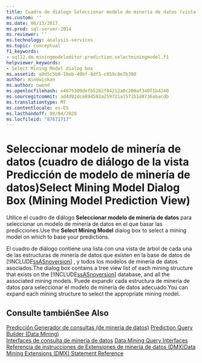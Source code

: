 ```yaml
---
title: Cuadro de diálogo Seleccionar modelo de minería de datos (vista predicción de modelo de minería de datos) | Microsoft Docs
ms.custom: ''
ms.date: 06/13/2017
ms.prod: sql-server-2014
ms.reviewer: ''
ms.technology: analysis-services
ms.topic: conceptual
f1_keywords:
- sql12.dm.miningmodeleditor.prediction.selectminingmodel.f1
helpviewer_keywords:
- Select Mining Model dialog box
ms.assetid: a9d5c5b0-1beb-49bf-8df5-c659c8e7b390
author: minewiskan
ms.author: owend
ms.openlocfilehash: e4075309defb5282f04212a0c200af340f1b4240
ms.sourcegitcommit: ad4d92dce894592a259721a1571b1d8736abacdb
ms.translationtype: MT
ms.contentlocale: es-ES
ms.lasthandoff: 08/04/2020
ms.locfileid: "87671717"
---
```

# <a name="select-mining-model-dialog-box-mining-model-prediction-view"></a><span data-ttu-id="2b069-102">Seleccionar modelo de minería de datos (cuadro de diálogo de la vista Predicción de modelo de minería de datos)</span><span class="sxs-lookup"><span data-stu-id="2b069-102">Select Mining Model Dialog Box (Mining Model Prediction View)</span></span>
  <span data-ttu-id="2b069-103">Utilice el cuadro de diálogo **Seleccionar modelo de minería de datos** para seleccionar un modelo de minería de datos en el que basar las predicciones.</span><span class="sxs-lookup"><span data-stu-id="2b069-103">Use the **Select Mining Model** dialog box to select a mining model on which to base your predictions.</span></span>  
  
 <span data-ttu-id="2b069-104">El cuadro de diálogo contiene una lista con una vista de árbol de cada una de las estructuras de minería de datos que existen en la base de datos de [!INCLUDE[ssASnoversion](../includes/ssasnoversion-md.md)] , y todos los modelos de minería de datos asociados.</span><span class="sxs-lookup"><span data-stu-id="2b069-104">The dialog box contains a tree view list of each mining structure that exists on the [!INCLUDE[ssASnoversion](../includes/ssasnoversion-md.md)] database, and all the associated mining models.</span></span> <span data-ttu-id="2b069-105">Puede expandir cada estructura de minería de datos para seleccionar el modelo de minería de datos adecuado.</span><span class="sxs-lookup"><span data-stu-id="2b069-105">You can expand each mining structure to select the appropriate mining model.</span></span>  
  
## <a name="see-also"></a><span data-ttu-id="2b069-106">Consulte también</span><span class="sxs-lookup"><span data-stu-id="2b069-106">See Also</span></span>  
 <span data-ttu-id="2b069-107">[Predicción Generador de consultas &#40;de minería de datos&#41;](prediction-query-builder-data-mining.md) </span><span class="sxs-lookup"><span data-stu-id="2b069-107">[Prediction Query Builder &#40;Data Mining&#41;](prediction-query-builder-data-mining.md) </span></span>  
 <span data-ttu-id="2b069-108">[Interfaces de consulta de minería de datos](data-mining/data-mining-query-tools.md) </span><span class="sxs-lookup"><span data-stu-id="2b069-108">[Data Mining Query Interfaces](data-mining/data-mining-query-tools.md) </span></span>  
 [<span data-ttu-id="2b069-109">Referencia de instrucciones de Extensiones de minería de datos &#40;DMX&#41;</span><span class="sxs-lookup"><span data-stu-id="2b069-109">Data Mining Extensions &#40;DMX&#41; Statement Reference</span></span>](/sql/dmx/data-mining-extensions-dmx-statements)  
  
  
